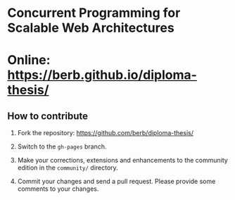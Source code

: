 # Concurrent Programming for Scalable Web Architectures

# Online: https://berb.github.io/diploma-thesis/

## How to contribute

1. Fork the repository: https://github.com/berb/diploma-thesis/

2. Switch to the `gh-pages` branch.

3. Make your corrections, extensions and enhancements to the community edition in the `community/` directory.

4. Commit your changes and send a pull request. Please provide some comments to your changes. 

